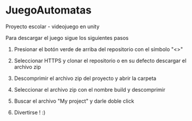 # JuegoAutomatas
Proyecto escolar - videojuego en unity

Para descargar el juego sigue los siguientes pasos

1) Presionar el botón verde de arriba del repositorio con el símbolo "<>"
2) Seleccionar HTTPS y clonar el repositorio o en su defecto descargar el archivo zip
3) Descomprimir el archivo zip del proyecto y abrir la carpeta
4) Seleccionar el archivo zip con el nombre build y descomprimir
5) Buscar el archivo "My project" y darle doble click

6) Divertirse ! :)